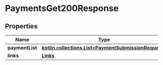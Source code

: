 
# PaymentsGet200Response

## Properties
Name | Type | Description | Notes
------------ | ------------- | ------------- | -------------
**paymentList** | [**kotlin.collections.List&lt;PaymentSubmissionRequest&gt;**](PaymentSubmissionRequest.md) |  |  [optional]
**links** | [**Links**](Links.md) |  |  [optional]



